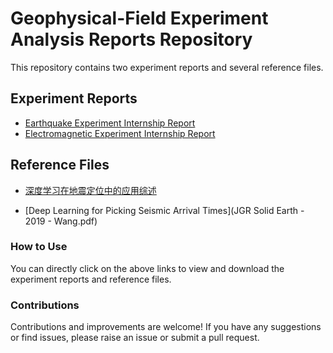# Geophysical-Field Experiment Analysis Reports Repository

This repository contains two experiment reports and several reference files.

## Experiment Reports

- [Earthquake Experiment Internship Report](12211612赖海斌地震实习报告.pdf)
- [Electromagnetic Experiment Internship Report](12211612赖海斌实习报告.pdf)

## Reference Files

- [深度学习在地震定位中的应用综述](深度学习在地震定位中的应用综述_谢俊.pdf)

- [Deep Learning for Picking Seismic Arrival Times](JGR Solid Earth - 2019 - Wang.pdf)

### How to Use

You can directly click on the above links to view and download the experiment reports and reference files.

### Contributions

Contributions and improvements are welcome! If you have any suggestions or find issues, please raise an issue or submit a pull request.

